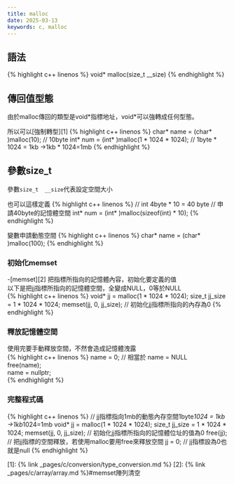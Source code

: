```yaml
---
title: malloc
date: 2025-03-13
keywords: c, malloc
---
```

## 語法

{% highlight c++ linenos %}
void* malloc(size_t __size)
{% endhighlight %}

## 傳回值型態
由於malloc傳回的類型是void\*指標地址，void\*可以強轉成任何型態。

所以可以[強制轉型][1]
{% highlight c++ linenos %}
char* name = (char* )malloc(10);  // 10byte
int* num = (int* )malloc(1 * 1024 * 1024);  // 1byte * 1024 = 1kb ->1kb * 1024=1mb
{% endhighlight %}

## 參數size_t

參數`size_t  __size`代表設定空間大小

也可以這樣定義
{% highlight c++ linenos %}
// int 4byte * 10 = 40 byte
// 申請40byte的記憶體空間
int* num = (int* )malloc(sizeof(int) * 10);
{% endhighlight %}

變數申請動態空間
{% highlight c++ linenos %}
char* name = (char* )malloc(100);
{% endhighlight %}

### 初始化memset
-[memset][2]
把指標所指向的記憶體內容，初始化要定義的值  
以下是把jj指標所指向的記憶體空間，全變成NULL，0等於NULL  
{% highlight c++ linenos %}
void* jj = malloc(1 * 1024 * 1024);
size_t jj_size = 1 * 1024 * 1024;
memset(jj, 0, jj_size);  // 初始化jj指標所指向的內存為0
{% endhighlight %}

### 釋放記憶體空間
使用完要手動釋放空間，不然會造成記憶體洩露  
{% highlight c++ linenos %}
name = 0;  // 相當於 name = NULL  
free(name);  
name = nullptr;  
{% endhighlight %}

### 完整程式碼
{% highlight c++ linenos %}
  // jj指標指向1mb的動態內存空間1byte*1024 = 1kb ->1kb*1024=1mb
  void* jj = malloc(1 * 1024 * 1024);
  size_t jj_size = 1 * 1024 * 1024;
  memset(jj, 0, jj_size);  // 初始化jj指標所指向的記憶體位址的值為0
  free(jj);  // 把jj指標的空間釋放，若使用malloc要用free來釋放空間
  jj = 0;    // jj指標設為0也就是null
{% endhighlight %}

[1]: {% link _pages/c/conversion/type_conversion.md %}
[2]: {% link _pages/c/array/array.md %}#memset陣列清空